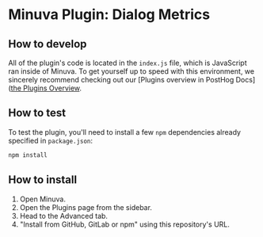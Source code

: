 # Minuva Plugin: Dialog Metrics

## How to develop

All of the plugin's code is located in the `index.js` file, which is JavaScript ran inside of Minuva.
To get yourself up to speed with this environment, we sincerely recommend checking out our [Plugins overview in PostHog Docs]([the Plugins Overview](https://posthog.com/docs/plugins/build/overview).

## How to test

To test the plugin, you'll need to install a few `npm` dependencies already specified in `package.json`:
```bash
npm install
```
## How to install

1. Open Minuva.
1. Open the Plugins page from the sidebar.
1. Head to the Advanced tab.
1. "Install from GitHub, GitLab or npm" using this repository's URL.

